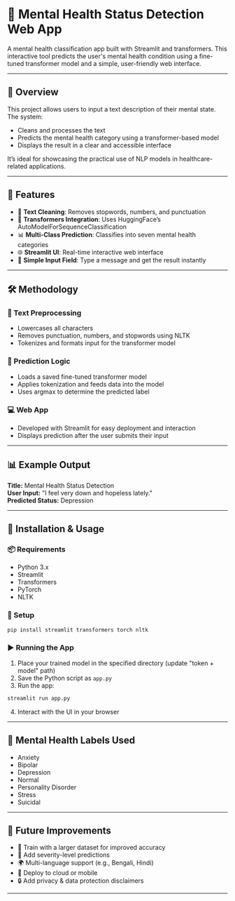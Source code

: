 # 🧠 Mental Health Status Detection Web App

A mental health classification app built with Streamlit and transformers. This interactive tool predicts the user's mental health condition using a fine-tuned transformer model and a simple, user-friendly web interface.

---

## 📖 Overview

This project allows users to input a text description of their mental state. The system:

- Cleans and processes the text  
- Predicts the mental health category using a transformer-based model  
- Displays the result in a clear and accessible interface  

It’s ideal for showcasing the practical use of NLP models in healthcare-related applications.

---

## 📂 Features

- 🧹 **Text Cleaning**: Removes stopwords, numbers, and punctuation  
- 🤗 **Transformers Integration**: Uses HuggingFace’s AutoModelForSequenceClassification  
- 📊 **Multi-Class Prediction**: Classifies into seven mental health categories  
- 🌐 **Streamlit UI**: Real-time interactive web interface  
- 💬 **Simple Input Field**: Type a message and get the result instantly  

---

## 🛠️ Methodology

### 🧼 Text Preprocessing
- Lowercases all characters  
- Removes punctuation, numbers, and stopwords using NLTK  
- Tokenizes and formats input for the transformer model  

### 🧠 Prediction Logic
- Loads a saved fine-tuned transformer model  
- Applies tokenization and feeds data into the model  
- Uses argmax to determine the predicted label  

### 💻 Web App
- Developed with Streamlit for easy deployment and interaction  
- Displays prediction after the user submits their input  

---

## 📊 Example Output

**Title:** Mental Health Status Detection  
**User Input:** "I feel very down and hopeless lately."  
**Predicted Status:** Depression

---

## 🚀 Installation & Usage

### 📦 Requirements
- Python 3.x  
- Streamlit  
- Transformers  
- PyTorch  
- NLTK  

### 🔧 Setup

```bash
pip install streamlit transformers torch nltk
```

### ▶️ Running the App

1. Place your trained model in the specified directory (update "token + model" path)  
2. Save the Python script as `app.py`  
3. Run the app:

```bash
streamlit run app.py
```

4. Interact with the UI in your browser

---

## 🧠 Mental Health Labels Used

- Anxiety  
- Bipolar  
- Depression  
- Normal  
- Personality Disorder  
- Stress  
- Suicidal  

---

## 📌 Future Improvements

- 🧠 Train with a larger dataset for improved accuracy  
- 🏥 Add severity-level predictions  
- 🌍 Multi-language support (e.g., Bengali, Hindi)  
- 📱 Deploy to cloud or mobile  
- 🔒 Add privacy & data protection disclaimers  

---
